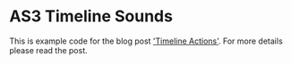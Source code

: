 AS3 Timeline Sounds
===================

This is example code for the blog post ['Timeline Actions'](http://blog.mattes-groeger.de/actionscript/flash-timeline-actions/). For more details please read the post.
